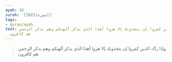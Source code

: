 ```yaml
---
ayah: 36
surah: '[[021|سورة]]'
tags:
- quran/ayah
text: وإذا رآك الذين كفروا إن يتخذونك إلا هزوا أهذا الذي يذكر آلهتكم وهم بذكر الرحمن
  هم كافرون
---
```

> وإذا رآك الذين كفروا إن يتخذونك إلا هزوا أهذا الذي يذكر آلهتكم وهم بذكر الرحمن هم كافرون
